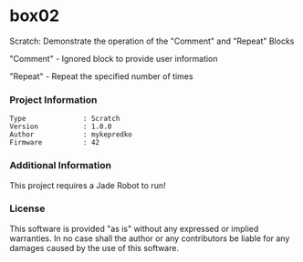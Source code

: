 box02
================

Scratch: Demonstrate the operation of the "Comment" and "Repeat" Blocks

"Comment" - Ignored block to provide user information

"Repeat" - Repeat the specified number of times

### Project Information
```
Type              : Scratch
Version           : 1.0.0
Author            : mykepredko
Firmware          : 42
```

### Additional Information
This project requires a Jade Robot to run!

### License
This software is provided "as is" without any expressed or implied warranties.  In no case shall the author or any contributors be liable for any damages caused by the use of this software.

